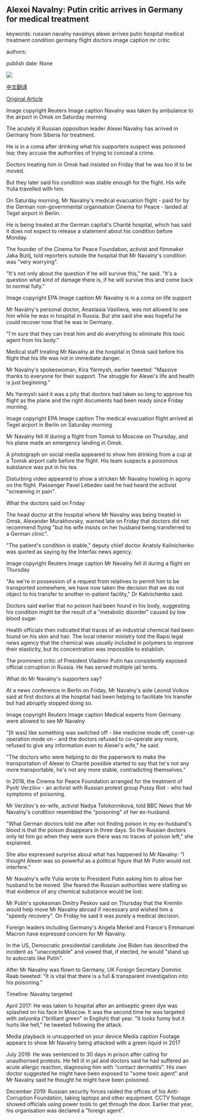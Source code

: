 ## Alexei Navalny: Putin critic arrives in Germany for medical treatment

keywords: russian navalny navalnys alexei arrives putin hospital medical treatment condition germany flight doctors image caption mr critic

authors: 

publish date: None

![](https://ichef.bbci.co.uk/news/1024/branded_news/1600E/production/_114062109_reu2.jpg)

[中文翻译](Alexei%20Navalny%3A%20Putin%20critic%20arrives%20in%20Germany%20for%20medical%20treatment_zh.md)

[Original Article](https://www.bbc.com/news/world-europe-53871617)

Image copyright Reuters Image caption Navalny was taken by ambulance to the airport in Omsk on Saturday morning

The acutely ill Russian opposition leader Alexei Navalny has arrived in Germany from Siberia for treatment.

He is in a coma after drinking what his supporters suspect was poisoned tea; they accuse the authorities of trying to conceal a crime.

Doctors treating him in Omsk had insisted on Friday that he was too ill to be moved.

But they later said his condition was stable enough for the flight. His wife Yulia travelled with him.

On Saturday morning, Mr Navalny's medical evacuation flight - paid for by the German non-governmental organisation Cinema for Peace - landed at Tegel airport in Berlin.

He is being treated at the German capital's Charité hospital, which has said it does not expect to release a statement about his condition before Monday.

The founder of the Cinema for Peace Foundation, activist and filmmaker Jaka Bizilj, told reporters outside the hospital that Mr Navalny's condition was "very worrying".

"It's not only about the question if he will survive this," he said. "It's a question what kind of damage there is, if he will survive this and come back to normal fully."

Image copyright EPA Image caption Mr Navalny is in a coma on life support

Mr Navalny's personal doctor, Anastasia Vasilieva, was not allowed to see him while he was in hospital in Russia. But she said she was hopeful he could recover now that he was in Germany.

"I'm sure that they can treat him and do everything to eliminate this toxic agent from his body."

Medical staff treating Mr Navalny at the hospital in Omsk said before his flight that his life was not in immediate danger.

Mr Navalny's spokeswoman, Kira Yarmysh, earlier tweeted: "Massive thanks to everyone for their support. The struggle for Alexei's life and health is just beginning."

Ms Yarmysh said it was a pity that doctors had taken so long to approve his flight as the plane and the right documents had been ready since Friday morning.

Image copyright EPA Image caption The medical evacuation flight arrived at Tegel airport in Berlin on Saturday morning

Mr Navalny fell ill during a flight from Tomsk to Moscow on Thursday, and his plane made an emergency landing in Omsk.

A photograph on social media appeared to show him drinking from a cup at a Tomsk airport cafe before the flight. His team suspects a poisonous substance was put in his tea.

Disturbing video appeared to show a stricken Mr Navalny howling in agony on the flight. Passenger Pavel Lebedev said he had heard the activist "screaming in pain".

What the doctors said on Friday

The head doctor at the hospital where Mr Navalny was being treated in Omsk, Alexander Murakhovsky, warned late on Friday that doctors did not recommend flying "but his wife insists on her husband being transferred to a German clinic".

"The patient's condition is stable," deputy chief doctor Anatoly Kalinichenko was quoted as saying by the Interfax news agency.

Image copyright Reuters Image caption Mr Navalny fell ill during a flight on Thursday

"As we're in possession of a request from relatives to permit him to be transported somewhere, we have now taken the decision that we do not object to his transfer to another in-patient facility," Dr Kalinichenko said.

Doctors said earlier that no poison had been found in his body, suggesting his condition might be the result of a "metabolic disorder" caused by low blood sugar.

Health officials then indicated that traces of an industrial chemical had been found on his skin and hair. The local interior ministry told the Rapsi legal news agency that the chemical was usually included in polymers to improve their elasticity, but its concentration was impossible to establish.

The prominent critic of President Vladimir Putin has consistently exposed official corruption in Russia. He has served multiple jail terms.

What do Mr Navalny's supporters say?

At a news conference in Berlin on Friday, Mr Navalny's aide Leonid Volkov said at first doctors at the hospital had been helping to facilitate his transfer but had abruptly stopped doing so.

Image copyright Reuters Image caption Medical experts from Germany were allowed to see Mr Navalny

"[It was] like something was switched off - like medicine mode off, cover-up operation mode on - and the doctors refused to co-operate any more, refused to give any information even to Alexei's wife," he said.

"The doctors who were helping to do the paperwork to make the transportation of Alexei to Charité possible started to say that he's not any more transportable, he's not any more stable, contradicting themselves."

In 2018, the Cinema for Peace Foundation arranged for the treatment of Pyotr Verzilov - an activist with Russian protest group Pussy Riot - who had symptoms of poisoning.

Mr Verzilov's ex-wife, activist Nadya Tolokonnikova, told BBC News that Mr Navalny's condition resembled the "poisoning" of her ex-husband.

"What German doctors told me after not finding poison in my ex-husband's blood is that the poison disappears in three days. So the Russian doctors only let him go when they were sure there was no traces of poison left," she explained.

She also expressed surprise about what has happened to Mr Navalny: "I thought Alexei was so powerful as a political figure that Mr Putin would not interfere."

Mr Navalny's wife Yulia wrote to President Putin asking him to allow her husband to be moved. She feared the Russian authorities were stalling so that evidence of any chemical substance would be lost.

Mr Putin's spokesman Dmitry Peskov said on Thursday that the Kremlin would help move Mr Navalny abroad if necessary and wished him a "speedy recovery". On Friday he said it was purely a medical decision.

Foreign leaders including Germany's Angela Merkel and France's Emmanuel Macron have expressed concern for Mr Navalny.

In the US, Democratic presidential candidate Joe Biden has described the incident as "unacceptable" and vowed that, if elected, he would "stand up to autocrats like Putin".

After Mr Navalny was flown to Germany, UK Foreign Secretary Dominic Raab tweeted: "It is vital that there is a full & transparent investigation into his poisoning."

Timeline: Navalny targeted

April 2017: He was taken to hospital after an antiseptic green dye was splashed on his face in Moscow. It was the second time he was targeted with zelyonka ("brilliant green" in English) that year. "It looks funny but it hurts like hell," he tweeted following the attack.

Media playback is unsupported on your device Media caption Footage appears to show Mr Navalny being attacked with a green liquid in 2017

July 2019: He was sentenced to 30 days in prison after calling for unauthorised protests. He fell ill in jail and doctors said he had suffered an acute allergic reaction, diagnosing him with "contact dermatitis". His own doctor suggested he might have been exposed to "some toxic agent" and Mr Navalny said he thought he might have been poisoned.

December 2019: Russian security forces raided the offices of his Anti-Corruption Foundation, taking laptops and other equipment. CCTV footage showed officials using power tools to get through the door. Earlier that year, his organisation was declared a "foreign agent".
